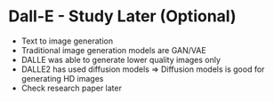 # Dall-E - Study Later (Optional)

* Text to image generation
* Traditional image generation models are GAN/VAE
* DALLE was able to generate lower quality images only
* DALLE2 has used diffusion models ⇒ Diffusion models is good for generating HD images
* Check research paper later
